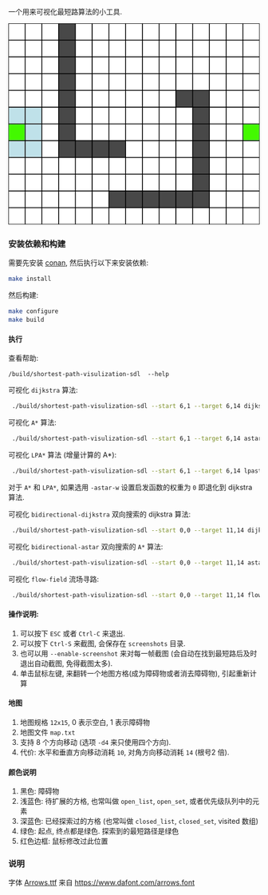 一个用来可视化最短路算法的小工具.

![](misc/astar.gif)

### 安装依赖和构建

需要先安装 [conan](https://conan.io/), 然后执行以下来安装依赖:

```bash
make install
```

然后构建:

```bash
make configure
make build
```

#### 执行

查看帮助:

```
/build/shortest-path-visulization-sdl  --help
```

可视化 `dijkstra` 算法:

```bash
 ./build/shortest-path-visulization-sdl --start 6,1 --target 6,14 dijkstra
```

可视化 `A*` 算法:

```bash
 ./build/shortest-path-visulization-sdl --start 6,1 --target 6,14 astar
```

可视化 `LPA*` 算法 (增量计算的 A*):

```bash
 ./build/shortest-path-visulization-sdl --start 6,1 --target 6,14 lpastar
```

对于 `A*` 和 `LPA*`, 如果选用 `-astar-w` 设置启发函数的权重为 `0` 即退化到 dijkstra 算法.

可视化 `bidirectional-dijkstra` 双向搜索的 dijkstra 算法:

```bash
 ./build/shortest-path-visulization-sdl --start 0,0 --target 11,14 dijkstra-bi
```

可视化 `bidirectional-astar` 双向搜索的 `A*` 算法:

```bash
 ./build/shortest-path-visulization-sdl --start 0,0 --target 11,14 astar-bi
```

可视化 `flow-field` 流场寻路:

```bash
 ./build/shortest-path-visulization-sdl --start 0,0 --target 11,14 flow-field
```

#### 操作说明:

1. 可以按下 `ESC` 或者 `Ctrl-C` 来退出.
2. 可以按下 `Ctrl-S` 来截图, 会保存在 `screenshots` 目录.
3. 也可以用 `--enable-screenshot` 来对每一帧截图 (会自动在找到最短路后及时退出自动截图, 免得截图太多).
4. 单击鼠标左键, 来翻转一个地图方格(成为障碍物或者消去障碍物), 引起重新计算

#### 地图

1. 地图规格 `12x15`, 0 表示空白, 1 表示障碍物
2. 地图文件 `map.txt`
3. 支持 8 个方向移动 (选项 `-d4` 来只使用四个方向).
4. 代价: 水平和垂直方向移动消耗 `10`, 对角方向移动消耗 `14` (根号2 倍).

#### 颜色说明

1. 黑色: 障碍物
1. 浅蓝色: 待扩展的方格, 也常叫做 `open_list`, `open_set`, 或者优先级队列中的元素
1. 深蓝色: 已经探索过的方格 (也常叫做 `closed_list`, `closed_set`, visited 数组)
1. 绿色: 起点, 终点都是绿色. 探索到的最短路径是绿色
1. 红色边框: 鼠标修改过此位置

### 说明

字体 [Arrows.ttf](Arrows.ttf) 来自 https://www.dafont.com/arrows.font

